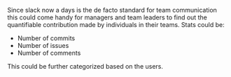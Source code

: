 Since slack now a days is the de facto standard for team communication this
could come handy for managers and team leaders to find out the quantifiable
contribution made by individuals in their teams.
Stats could be:

* Number of commits
* Number of issues
* Number of comments

This could be further categorized based on the users.
